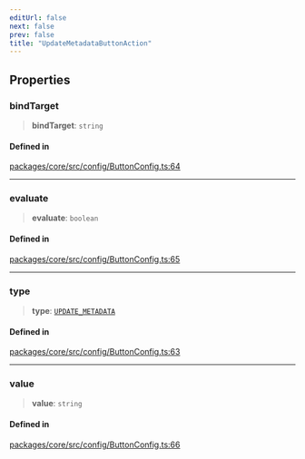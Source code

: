 ```yaml
---
editUrl: false
next: false
prev: false
title: "UpdateMetadataButtonAction"
---
```


## Properties

### bindTarget

> **bindTarget**: `string`

#### Defined in

[packages/core/src/config/ButtonConfig.ts:64](https://github.com/mProjectsCode/obsidian-meta-bind-plugin/blob/46993a4bea44fea6720d8d001cc5324f264501f1/packages/core/src/config/ButtonConfig.ts#L64)

***

### evaluate

> **evaluate**: `boolean`

#### Defined in

[packages/core/src/config/ButtonConfig.ts:65](https://github.com/mProjectsCode/obsidian-meta-bind-plugin/blob/46993a4bea44fea6720d8d001cc5324f264501f1/packages/core/src/config/ButtonConfig.ts#L65)

***

### type

> **type**: [`UPDATE_METADATA`](/obsidian-meta-bind-plugin-docs/api/enumerations/buttonactiontype/#update_metadata)

#### Defined in

[packages/core/src/config/ButtonConfig.ts:63](https://github.com/mProjectsCode/obsidian-meta-bind-plugin/blob/46993a4bea44fea6720d8d001cc5324f264501f1/packages/core/src/config/ButtonConfig.ts#L63)

***

### value

> **value**: `string`

#### Defined in

[packages/core/src/config/ButtonConfig.ts:66](https://github.com/mProjectsCode/obsidian-meta-bind-plugin/blob/46993a4bea44fea6720d8d001cc5324f264501f1/packages/core/src/config/ButtonConfig.ts#L66)
